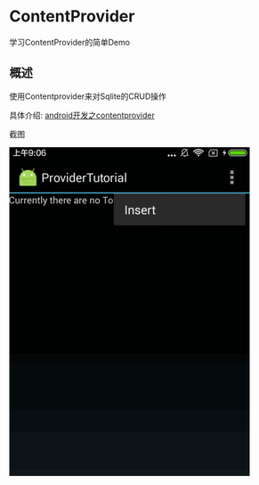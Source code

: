 # ContentProvider
学习ContentProvider的简单Demo

## 概述

使用Contentprovider来对Sqlite的CRUD操作

具体介绍:
[android开发之contentprovider](http://blog.csdn.net/wbwjx/article/details/51756445)

截图

![providertutorial](screenshot.gif "providertutorial")
